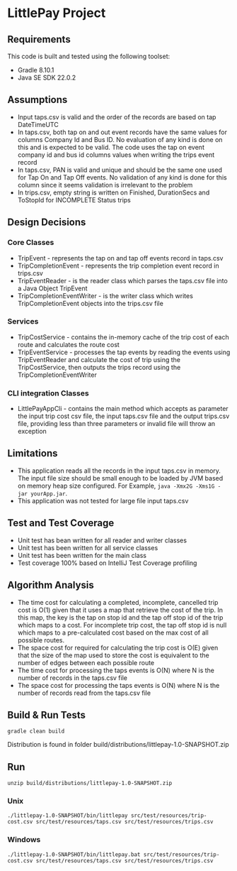 # LittlePay Project

## Requirements
This code is built and tested using the following toolset:
* Gradle 8.10.1
* Java SE SDK 22.0.2

## Assumptions
* Input taps.csv is valid and the order of the records are based on tap DateTimeUTC
* In taps.csv, both tap on and out event records have the same values for columns Company Id and Bus ID. No evaluation of any kind is done on this and is expected to be valid. The code uses the tap on event company id and bus id columns values when writing the trips event record
* In taps.csv, PAN is valid and unique and should be the same one used for Tap On and Tap Off events. No validation of any kind is done for this column since it seems validation is irrelevant to the problem
* In trips.csv, empty string is written on Finished, DurationSecs and ToStopId for INCOMPLETE Status trips

## Design Decisions
### Core Classes
* TripEvent - represents the tap on and tap off events record in taps.csv
* TripCompletionEvent - represents the trip completion event record in trips.csv
* TripEventReader - is the reader class which parses the taps.csv file into a Java Object TripEvent
* TripCompletionEventWriter - is the writer class which writes TripCompletionEvent objects into the trips.csv file

### Services
* TripCostService - contains the in-memory cache of the trip cost of each route and calculates the route cost
* TripEventService - processes the tap events by reading the events using TripEventReader and calculate the cost of trip using the TripCostService, then outputs the trips record using the TripCompletionEventWriter

### CLI integration Classes
* LittlePayAppCli - contains the main method which accepts as parameter the input trip cost csv file, the input taps.csv file and the output trips.csv file, providing less than three parameters or invalid file will throw an exception

## Limitations
* This application reads all the records in the input taps.csv in memory. The input file size should be small enough to be loaded by JVM based on memory heap size configured. For Example, `java -Xmx2G -Xms1G -jar yourApp.jar`.
* This application was not tested for large file input taps.csv

## Test and Test Coverage
* Unit test has bean written for all reader and writer classes
* Unit test has been written for all service classes
* Unit test has been written for the main class
* Test coverage 100% based on IntelliJ Test Coverage profiling

## Algorithm Analysis
* The time cost for calculating a completed, incomplete, cancelled trip cost is O(1) given that it uses a map that retrieve the cost of the trip. In this map, the key is the tap on stop id and the tap off stop id of the trip which maps to a cost. For incomplete trip cost, the tap off stop id is null which maps to a pre-calculated cost based on the max cost of all possible routes.
* The space cost for required for calculating the trip cost is O(E) given that the size of the map used to store the cost is equivalent to the number of edges between each possible route
* The time cost for processing the taps events is O(N) where N is the number of records in the taps.csv file
* The space cost for processing the taps events is O(N) where N is the number of records read from the taps.csv file 

## Build & Run Tests
```
gradle clean build
```
Distribution is found in folder build/distributions/littlepay-1.0-SNAPSHOT.zip

## Run
```
unzip build/distributions/littlepay-1.0-SNAPSHOT.zip
```

### Unix
```
./littlepay-1.0-SNAPSHOT/bin/littlepay src/test/resources/trip-cost.csv src/test/resources/taps.csv src/test/resources/trips.csv
```

### Windows
```
./littlepay-1.0-SNAPSHOT/bin/littlepay.bat src/test/resources/trip-cost.csv src/test/resources/taps.csv src/test/resources/trips.csv
```
